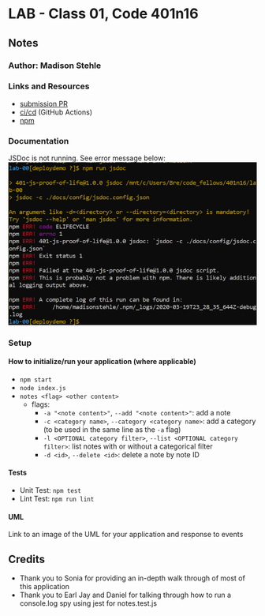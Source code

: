 # LAB - Class 01, Code 401n16

## Notes

### Author: Madison Stehle

### Links and Resources

- [submission PR](https://github.com/madisonstehle/notes/pull/8)
- [ci/cd](https://github.com/madisonstehle/notes/actions) (GitHub Actions)
- [npm](https://www.npmjs.com/package/notes-lab01-madisonstehle)

### Documentation
JSDoc is not running. See error message below:
![JSDoc Error](error.PNG)

### Setup
#### How to initialize/run your application (where applicable)

- `npm start`
- `node index.js`
- `notes <flag> <other content>`
  - flags:
    - `-a "<note content>"`, `--add "<note content>"`: add a note
    - `-c <category name>`, `--category <category name>`: add a category (to be used in the same line as the `-a` flag)
    - `-l <OPTIONAL category filter>`, `--list <OPTIONAL category filter>`: list notes with or without a categorical filter
    - `-d <id>`, `--delete <id>`: delete a note by note ID

#### Tests

- Unit Test: `npm test`
- Lint Test: `npm run lint`

#### UML

Link to an image of the UML for your application and response to events

## Credits
- Thank you to Sonia for providing an in-depth walk through of most of this application
- Thank you to Earl Jay and Daniel for talking through how to run a console.log spy using jest for notes.test.js